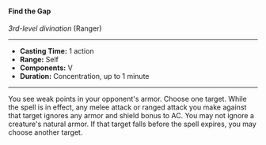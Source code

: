 #### Find the Gap
*3rd-level divination* (Ranger)
___
- **Casting Time:** 1 action
- **Range:** Self
- **Components:** V
- **Duration:** Concentration, up to 1 minute
---
You see weak points in your opponent's armor. Choose one target. While the spell is in effect, any melee attack or ranged attack you make against that target ignores any armor and shield bonus to AC. You may not ignore a creature's natural armor. If that target falls before the spell expires, you may choose another target.
